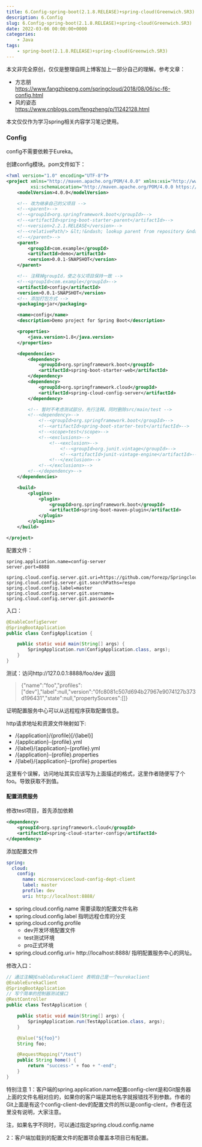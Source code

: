 ```yaml
---
title: 6.Config-spring-boot(2.1.8.RELEASE)+spring-cloud(Greenwich.SR3)
description: 6.Config
slug: 6.Config-spring-boot(2.1.8.RELEASE)+spring-cloud(Greenwich.SR3)
date: 2022-03-06 00:00:00+0000
categories:
    - Java
tags:
    - spring-boot(2.1.8.RELEASE)+spring-cloud(Greenwich.SR3)
---
```


本文非完全原创，仅仅是整理自网上博客加上一部分自己的理解。参考文章：  
* 方志朋  
https://www.fangzhipeng.com/springcloud/2018/08/06/sc-f6-config.html
* 风的姿态  
https://www.cnblogs.com/fengzheng/p/11242128.html

本文仅仅作为学习spring相关内容学习笔记使用。

### Config

config不需要依赖于Eureka。


创建config模块。pom文件如下：

```xml
<?xml version="1.0" encoding="UTF-8"?>
<project xmlns="http://maven.apache.org/POM/4.0.0" xmlns:xsi="http://www.w3.org/2001/XMLSchema-instance"
         xsi:schemaLocation="http://maven.apache.org/POM/4.0.0 https://maven.apache.org/xsd/maven-4.0.0.xsd">
    <modelVersion>4.0.0</modelVersion>

    <!-- 改为继承自己的父项目 -->
    <!--<parent>-->
    <!--<groupId>org.springframework.boot</groupId>-->
    <!--<artifactId>spring-boot-starter-parent</artifactId>-->
    <!--<version>2.2.1.RELEASE</version>-->
    <!--<relativePath/> &lt;!&ndash; lookup parent from repository &ndash;&gt;-->
    <!--</parent>-->
    <parent>
        <groupId>com.example</groupId>
        <artifactId>demo</artifactId>
        <version>0.0.1-SNAPSHOT</version>
    </parent>

    <!-- 注释掉groupId，使之与父项目保持一致 -->
    <!--<groupId>com.example</groupId>-->
    <artifactId>config</artifactId>
    <version>0.0.1-SNAPSHOT</version>
    <!-- 添加打包方式 -->
    <packaging>jar</packaging>

    <name>config</name>
    <description>Demo project for Spring Boot</description>

    <properties>
        <java.version>1.8</java.version>
    </properties>

    <dependencies>
        <dependency>
            <groupId>org.springframework.boot</groupId>
            <artifactId>spring-boot-starter-web</artifactId>
        </dependency>
        <dependency>
            <groupId>org.springframework.cloud</groupId>
            <artifactId>spring-cloud-config-server</artifactId>
        </dependency>

        <!-- 暂时不考虑测试部分，先行注释。同时删除src/main/test -->
        <!--<dependency>-->
            <!--<groupId>org.springframework.boot</groupId>-->
            <!--<artifactId>spring-boot-starter-test</artifactId>-->
            <!--<scope>test</scope>-->
            <!--<exclusions>-->
                <!--<exclusion>-->
                    <!--<groupId>org.junit.vintage</groupId>-->
                    <!--<artifactId>junit-vintage-engine</artifactId>-->
                <!--</exclusion>-->
            <!--</exclusions>-->
        <!--</dependency>-->
    </dependencies>

    <build>
        <plugins>
            <plugin>
                <groupId>org.springframework.boot</groupId>
                <artifactId>spring-boot-maven-plugin</artifactId>
            </plugin>
        </plugins>
    </build>

</project>
```

配置文件：
```prop
spring.application.name=config-server
server.port=8888

spring.cloud.config.server.git.uri=https://github.com/forezp/SpringcloudConfig/
spring.cloud.config.server.git.searchPaths=respo
spring.cloud.config.label=master
spring.cloud.config.server.git.username=
spring.cloud.config.server.git.password=
```

入口：

```java
@EnableConfigServer
@SpringBootApplication
public class ConfigApplication {

    public static void main(String[] args) {
        SpringApplication.run(ConfigApplication.class, args);
    }
}
```

测试：访问http://127.0.0.1:8888/foo/dev
返回
> {"name":"foo","profiles":["dev"],"label":null,"version":"0fc8081c507d694b27967e9074127b373d196431","state":null,"propertySources":[]}

证明配置服务中心可以从远程程序获取配置信息。

http请求地址和资源文件映射如下:

* /{application}/{profile}[/{label}]
* /{application}-{profile}.yml
* /{label}/{application}-{profile}.yml
* /{application}-{profile}.properties
* /{label}/{application}-{profile}.properties

这里有个误解，访问地址其实应该写为上面描述的格式，这里作者随便写了个foo。导致获取不到值。

#### 配置消费服务
修改test项目，首先添加依赖
```xml
<dependency>
    <groupId>org.springframework.cloud</groupId>
    <artifactId>spring-cloud-starter-config</artifactId>
</dependency>
```

添加配置文件
```yml
spring:
  cloud:
    config:
      name: microservicecloud-config-dept-client
      label: master
      profile: dev
      uri: http://localhost:8888/
```
* spring.cloud.config.name 需要读取的配置文件名称
* spring.cloud.config.label 指明远程仓库的分支
* spring.cloud.config.profile
  * dev开发环境配置文件
  * test测试环境
  * pro正式环境
* spring.cloud.config.uri= http://localhost:8888/ 指明配置服务中心的网址。

修改入口：
```java
// 通过注解@EnableEurekaClient 表明自己是一个eurekaclient
@EnableEurekaClient
@SpringBootApplication
// 写个简单的控制器测试接口
@RestController
public class TestApplication {

    public static void main(String[] args) {
        SpringApplication.run(TestApplication.class, args);
    }

    @Value("${foo}")
    String foo;

    @RequestMapping("/test")
    public String home() {
        return "success-" + foo + "-end";
    }
}
```

特别注意
1：客户端的spring.application.name配置config-clent是和Git服务器上面的文件名相对应的，如果你的客户端是其他名字就报错找不到参数。作者的Git上面是有这个config-client-dev的配置文件的所以是config-clent，作者在这里没有说明，大家注意。

注，如果名字不同时，可以通过指定spring.cloud.config.name

2：客户端加载到的配置文件的配置项会覆盖本项目已有配置。
